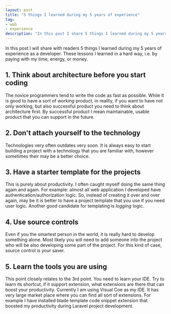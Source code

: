 ```yaml
---
layout: post
title: "5 things I learned during my 5 years of experience"
tag: 
- web
- experience
description: "In this post I share 5 things I learned during my 5 years of experience as a developer."
---
```

In this post I will share with readers 5 things I learned during my 5 years of experience as a developer. These lessons I learned in a hard way, i.e. by paying with my time, energy, or money. 

## 1. Think about architecture before you start coding
The novice programmers tend to write the code as fast as possible. While it is good to have a sort of *working* product, in reality, if you want to have not only working, but also successful product you need to think about architecture first. By successful product I mean maintainable, usable product that you can support in the future. 

## 2. Don't attach yourself to the technology
Technologies very often outdates very soon. It is always easy to start building a project with a technology that you are familiar with, however sometimes their may be a better choice.

## 3. Have a starter template for the projects
This is purely about productivity. I often caught myself doing the same thing again and again. For example: almost all web application I developed have authentication/authorization logic. So, instead of creating it over and over again, may be it is better to have a project template that you use if you need user logic. Another good candidate for templating is *logging* logic. 

## 4. Use source controls
Even if you the smartest person in the world, it is really hard to develop something alone. Most likely you will need to add someone into the project who will be also developing some part of the project. For this kind of case, source control is your saver.

## 5. Learn the tools you are using
This point closely relates to the 3rd point. You need to learn your IDE. Try to learn its shortcut, if it support extension, what extensions are there that can boost your productivity. Currently I am using Visual Coe as my IDE. It has very large market place where you can find all sort of extensions. For example I have installed blade template code snippet extension that boosted my productivity during Laravel project development. 
